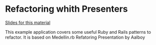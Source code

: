# Refactoring whith Presenters

[Slides for this material](slides.com/aalboy/refactoring)

This example application covers some useful Ruby and Rails patterns to refactor. It is based on Medellin.rb Refatoring Presentation by Aalboy